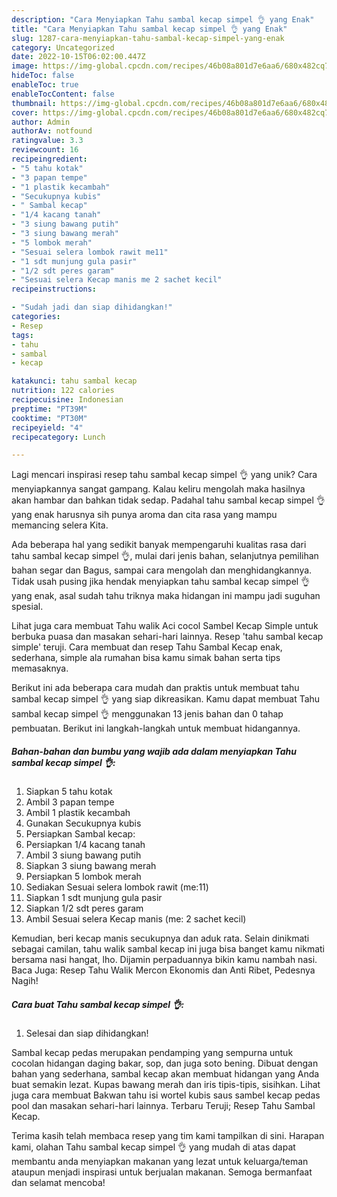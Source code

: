 ```yaml
---
description: "Cara Menyiapkan Tahu sambal kecap simpel 👌 yang Enak"
title: "Cara Menyiapkan Tahu sambal kecap simpel 👌 yang Enak"
slug: 1287-cara-menyiapkan-tahu-sambal-kecap-simpel-yang-enak
category: Uncategorized
date: 2022-10-15T06:02:00.447Z
image: https://img-global.cpcdn.com/recipes/46b08a801d7e6aa6/680x482cq70/tahu-sambal-kecap-simpel-foto-resep-utama.jpg
hideToc: false
enableToc: true
enableTocContent: false
thumbnail: https://img-global.cpcdn.com/recipes/46b08a801d7e6aa6/680x482cq70/tahu-sambal-kecap-simpel-foto-resep-utama.jpg
cover: https://img-global.cpcdn.com/recipes/46b08a801d7e6aa6/680x482cq70/tahu-sambal-kecap-simpel-foto-resep-utama.jpg
author: Admin
authorAv: notfound
ratingvalue: 3.3
reviewcount: 16
recipeingredient:
- "5 tahu kotak"
- "3 papan tempe"
- "1 plastik kecambah"
- "Secukupnya kubis"
- " Sambal kecap"
- "1/4 kacang tanah"
- "3 siung bawang putih"
- "3 siung bawang merah"
- "5 lombok merah"
- "Sesuai selera lombok rawit me11"
- "1 sdt munjung gula pasir"
- "1/2 sdt peres garam"
- "Sesuai selera Kecap manis me 2 sachet kecil"
recipeinstructions:

- "Sudah jadi dan siap dihidangkan!"
categories:
- Resep
tags:
- tahu
- sambal
- kecap

katakunci: tahu sambal kecap 
nutrition: 122 calories
recipecuisine: Indonesian
preptime: "PT39M"
cooktime: "PT30M"
recipeyield: "4"
recipecategory: Lunch

---
```





Lagi mencari inspirasi resep tahu sambal kecap simpel 👌 yang unik? Cara menyiapkannya sangat gampang. Kalau keliru mengolah maka hasilnya akan hambar dan bahkan tidak sedap. Padahal tahu sambal kecap simpel 👌 yang enak harusnya sih punya aroma dan cita rasa yang mampu memancing selera Kita.





Ada beberapa hal yang sedikit banyak mempengaruhi kualitas rasa dari tahu sambal kecap simpel 👌, mulai dari jenis bahan, selanjutnya pemilihan bahan segar dan Bagus, sampai cara mengolah dan menghidangkannya. Tidak usah pusing jika hendak menyiapkan tahu sambal kecap simpel 👌 yang enak,      asal sudah tahu triknya maka hidangan ini mampu jadi suguhan spesial.














Lihat juga cara membuat Tahu walik Aci cocol Sambel Kecap Simple untuk berbuka puasa dan masakan sehari-hari lainnya. Resep &#39;tahu sambal kecap simple&#39; teruji. Cara membuat dan resep Tahu Sambal Kecap enak, sederhana, simple ala rumahan bisa kamu simak bahan serta tips memasaknya.






Berikut ini ada beberapa cara mudah dan praktis untuk membuat tahu sambal kecap simpel 👌 yang siap dikreasikan. Kamu dapat membuat Tahu sambal kecap simpel 👌 menggunakan 13 jenis bahan dan 0 tahap pembuatan. Berikut ini langkah-langkah untuk membuat hidangannya.

<!--inarticleads1-->

##### Bahan-bahan dan bumbu yang wajib ada dalam menyiapkan Tahu sambal kecap simpel 👌:

1. Siapkan 5 tahu kotak
1. Ambil 3 papan tempe
1. Ambil 1 plastik kecambah
1. Gunakan Secukupnya kubis
1. Persiapkan  Sambal kecap:
1. Persiapkan 1/4 kacang tanah
1. Ambil 3 siung bawang putih
1. Siapkan 3 siung bawang merah
1. Persiapkan 5 lombok merah
1. Sediakan Sesuai selera lombok rawit (me:11)
1. Siapkan 1 sdt munjung gula pasir
1. Siapkan 1/2 sdt peres garam
1. Ambil Sesuai selera Kecap manis (me: 2 sachet kecil)


Kemudian, beri kecap manis secukupnya dan aduk rata. Selain dinikmati sebagai camilan, tahu walik sambal kecap ini juga bisa banget kamu nikmati bersama nasi hangat, lho. Dijamin perpaduannya bikin kamu nambah nasi. Baca Juga: Resep Tahu Walik Mercon Ekonomis dan Anti Ribet, Pedesnya Nagih! 

<!--inarticleads2-->

##### Cara buat Tahu sambal kecap simpel 👌:


1. Selesai dan siap dihidangkan!

Sambal kecap pedas merupakan pendamping yang sempurna untuk cocolan hidangan daging bakar, sop, dan juga soto bening. Dibuat dengan bahan yang sederhana, sambal kecap akan membuat hidangan yang Anda buat semakin lezat. Kupas bawang merah dan iris tipis-tipis, sisihkan. Lihat juga cara membuat Bakwan tahu isi wortel kubis saus sambel kecap pedas pool dan masakan sehari-hari lainnya. Terbaru Teruji; Resep Tahu Sambal Kecap. 

Terima kasih telah membaca resep yang tim kami tampilkan di sini. Harapan kami, olahan Tahu sambal kecap simpel 👌 yang mudah di atas dapat membantu anda menyiapkan makanan yang lezat untuk keluarga/teman ataupun menjadi inspirasi untuk berjualan makanan. Semoga bermanfaat dan selamat mencoba!
